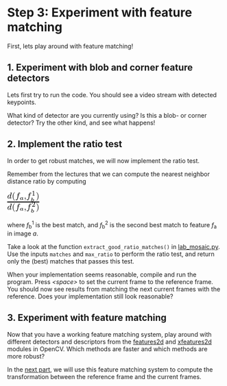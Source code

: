 # Step 3: Experiment with feature matching
First, lets play around with feature matching!

## 1. Experiment with blob and corner feature detectors
Lets first try to run the code. 
You should see a video stream with detected keypoints.

What kind of detector are you currently using? 
Is this a blob- or corner detector? 
Try the other kind, and see what happens!


## 2. Implement the ratio test
In order to get robust matches, we will now implement the ratio test.

Remember from the lectures that we can compute the nearest neighbor distance ratio by computing

![\frac{d(f_a,f_b^1)}{d(f_a,f_b^2)}](img/math_ratio-test.png)

where *f*<sub>b</sub><sup>1</sup> is the best match, and *f*<sub>b</sub><sup>2</sup> is the second best match to feature *f*<sub>a</sub> in image *a*.

Take a look at the function `extract_good_ratio_matches()` in [lab_mosaic.py](../lab_mosaic.py).
Use the inputs `matches` and `max_ratio` to perform the ratio test, and return only the (best) matches that passes this test.

When your implementation seems reasonable, compile and run the program. 
Press *\<space\>* to set the current frame to the reference frame. 
You should now see results from matching the next current frames with the reference. 
Does your implementation still look reasonable?

## 3. Experiment with feature matching
Now that you have a working feature matching system, play around with different detectors and descriptors from the [features2d](https://docs.opencv.org/4.5.5/da/d9b/group__features2d.html) and [xfeatures2d](https://docs.opencv.org/4.5.5/d1/db4/group__xfeatures2d.html) modules in OpenCV. 
Which methods are faster and which methods are more robust?

In the [next part](4-homography-estimation.md), we will use this feature matching system to compute the transformation between the reference frame and the current frames.
